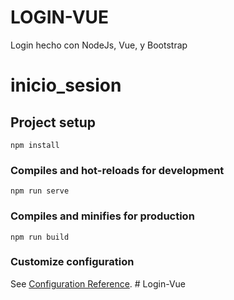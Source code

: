 # LOGIN-VUE
Login hecho con NodeJs, Vue, y Bootstrap

# inicio_sesion

## Project setup
```
npm install
```

### Compiles and hot-reloads for development
```
npm run serve
```

### Compiles and minifies for production
```
npm run build
```

### Customize configuration
See [Configuration Reference](https://cli.vuejs.org/config/).
#   L o g i n - V u e  
 